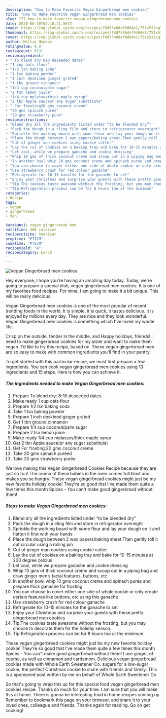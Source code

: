```yaml
---
description: "How to Make Favorite Vegan Gingerbread men cookies"
title: "How to Make Favorite Vegan Gingerbread men cookies"
slug: 177-how-to-make-favorite-vegan-gingerbread-men-cookies
date: 2020-06-30T02:10:21.567Z
image: https://img-global.cpcdn.com/recipes/f8d7346def9d64e1/751x532cq70/vegan-gingerbread-men-cookies-recipe-main-photo.jpg
thumbnail: https://img-global.cpcdn.com/recipes/f8d7346def9d64e1/751x532cq70/vegan-gingerbread-men-cookies-recipe-main-photo.jpg
cover: https://img-global.cpcdn.com/recipes/f8d7346def9d64e1/751x532cq70/vegan-gingerbread-men-cookies-recipe-main-photo.jpg
author: Mittie Mendez
ratingvalue: 4.8
reviewcount: 6191
recipeingredient:
- " To blend dry 810 deseeded dates"
- "1 cup oats flour"
- "1/2 tsn baking soda"
- "1 tsn baking powder"
- "1 inch deskined ginger grated"
- "1 tbn ground cinnamon"
- "1/4 cup coconutpalm sugar"
- "2 tsn lemon juice"
- "1/4 cup molassesthick maple syrup"
- "2 tbn Apple sauceor any sugar substitute"
- " For frosting20 gms coconut creme"
- "20 gms spinach pured"
- "20 gms strawberry pure"
recipeinstructions:
- "Blend dry all the ingredients listed under “to be blended dry”"
- "Pack the dough in a cling film and store in refrigerator overnight"
- "Sprinkle the working board with some flour and lay your dough on it and flatten it first with your hands"
- "Place the dough between 2 wax papers/baking sheet.Then gently roll it out circular using a rolling pin"
- "Cut of ginger man cookies using cookie cutter"
- "Lay the cut of cookies on a baking tray and bake for 10-15 minutes at 200 degree celcius"
- "Let cool, while we prepare ganache and cookie dressing"
- "Whip 10 gms of thick coconut creme and scoop out in a piping bag and draw ginger men’s facial features, buttons, etc"
- "In another bowl whip 10 gms coconut creme and spinach purée and prepare thick ganache for frosting"
- "You can choose to cover either one side of whole cookie or only create certain features like buttons, etc using this ganache"
- "Use strawberry crush for red colour ganache"
- "Refrigerate for 10-15 minutes for the ganache to set"
- "Enjoy your Christmas and surprise your guests with these pretty gingerbread men cookies"
- "Tip:The cookies taste awesome without the frosting, but you may choose to decorate them for the holiday season."
- "Tip:Refrigeration process can be for 8 hours too at the minimum"
categories:
- Recipe
tags:
- vegan
- gingerbread
- men

katakunci: vegan gingerbread men 
nutrition: 286 calories
recipecuisine: American
preptime: "PT37M"
cooktime: "PT55M"
recipeyield: "4"
recipecategory: Lunch

---
```



![Vegan Gingerbread men cookies](https://img-global.cpcdn.com/recipes/f8d7346def9d64e1/751x532cq70/vegan-gingerbread-men-cookies-recipe-main-photo.jpg)

Hey everyone, I hope you're having an amazing day today. Today, we're going to prepare a special dish, vegan gingerbread men cookies. It is one of my favorites food recipes. For mine, I am going to make it a bit unique. This will be really delicious.

Vegan Gingerbread men cookies is one of the most popular of recent trending foods in the world. It is simple, it is quick, it tastes delicious. It is enjoyed by millions every day. They are nice and they look wonderful. Vegan Gingerbread men cookies is something which I've loved my whole life.

Crisp on the outside, tender in the middle, and Happy holidays, friends! I need to make gingerbread cookies for my sister and want to make them vegan. I&#39;d like to try this recipe, based on. These vegan gingerbread men are so easy to make with common ingredients you&#39;ll find in your pantry.


To get started with this particular recipe, we must first prepare a few ingredients. You can cook vegan gingerbread men cookies using 13 ingredients and 15 steps. Here is how you can achieve it.

<!--inarticleads1-->

##### The ingredients needed to make Vegan Gingerbread men cookies:

1. Prepare  To blend dry: 8-10 deseeded dates
1. Make ready 1 cup oats flour
1. Prepare 1/2 tsn baking soda
1. Take 1 tsn baking powder
1. Prepare 1 inch deskined ginger grated
1. Get 1 tbn ground cinnamon
1. Prepare 1/4 cup coconut/palm sugar
1. Prepare 2 tsn lemon juice
1. Make ready 1/4 cup molasses/thick maple syrup
1. Get 2 tbn Apple sauce(or any sugar substitute)
1. Get  For frosting:20 gms coconut creme
1. Take 20 gms spinach puréed
1. Take 20 gms strawberry purée


We love making this Vegan Gingerbread Cookies Recipe because they are just so fun! The aroma of these babies in the oven comes full blast and makes you so hungry. These vegan gingerbread cookies might just be my new favorite holiday cookie! They&#39;re so good that I&#39;ve made them quite a few times this month Spices - You can&#39;t make good gingerbread without them! 

<!--inarticleads2-->

##### Steps to make Vegan Gingerbread men cookies:

1. Blend dry all the ingredients listed under “to be blended dry”
1. Pack the dough in a cling film and store in refrigerator overnight
1. Sprinkle the working board with some flour and lay your dough on it and flatten it first with your hands
1. Place the dough between 2 wax papers/baking sheet.Then gently roll it out circular using a rolling pin
1. Cut of ginger man cookies using cookie cutter
1. Lay the cut of cookies on a baking tray and bake for 10-15 minutes at 200 degree celcius
1. Let cool, while we prepare ganache and cookie dressing
1. Whip 10 gms of thick coconut creme and scoop out in a piping bag and draw ginger men’s facial features, buttons, etc
1. In another bowl whip 10 gms coconut creme and spinach purée and prepare thick ganache for frosting
1. You can choose to cover either one side of whole cookie or only create certain features like buttons, etc using this ganache
1. Use strawberry crush for red colour ganache
1. Refrigerate for 10-15 minutes for the ganache to set
1. Enjoy your Christmas and surprise your guests with these pretty gingerbread men cookies
1. Tip:The cookies taste awesome without the frosting, but you may choose to decorate them for the holiday season.
1. Tip:Refrigeration process can be for 8 hours too at the minimum


These vegan gingerbread cookies might just be my new favorite holiday cookie! They&#39;re so good that I&#39;ve made them quite a few times this month Spices - You can&#39;t make good gingerbread without them! I use ginger, of course, as well as cinnamon and cardamom. Delicious vegan gingerbread cookies made with Whole Earth Sweetener Co. sugars for a low-sugar cookie; the perfect Christmas cookie to share with friends and family. This is a sponsored post written by me on behalf of Whole Earth Sweetener Co. 

So that's going to wrap this up for this special food vegan gingerbread men cookies recipe. Thanks so much for your time. I am sure that you will make this at home. There is gonna be interesting food in home recipes coming up. Remember to bookmark this page on your browser, and share it to your loved ones, colleague and friends. Thanks again for reading. Go on get cooking!
